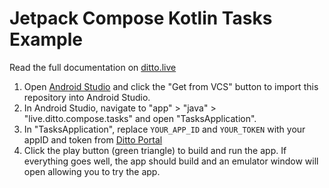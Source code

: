 # Jetpack Compose Kotlin Tasks Example

Read the full documentation on [ditto.live](https://docs.ditto.live/kotlin-installing)

1. Open [Android Studio](https://developer.android.com/studio) and click the "Get from VCS" button to import this repository into Android Studio.
2. In Android Studio, navigate to "app" > "java" > "live.ditto.compose.tasks" and open "TasksApplication".
3. In "TasksApplication", replace `YOUR_APP_ID` and `YOUR_TOKEN` with your appID and token from [Ditto Portal](https://portal.ditto.live)
4. Click the play button (green triangle) to build and run the app. If everything goes well, the app should build and an emulator window will open allowing you to try the app.
